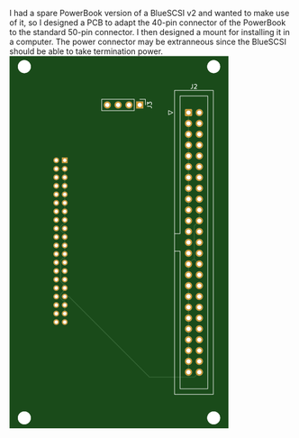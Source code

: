 I had a spare PowerBook version of a BlueSCSI v2 and wanted to make use of it, so I designed a PCB to adapt the 40-pin connector of the PowerBook to the standard 50-pin connector. I then designed a mount for installing it in a computer. The power connector may be extranneous since the BlueSCSI should be able to take termination power.
![alt text](https://github.com/jimfrob/40-to-50-Pin-SCSI-Adapter/blob/main/top.svg?raw=true)
